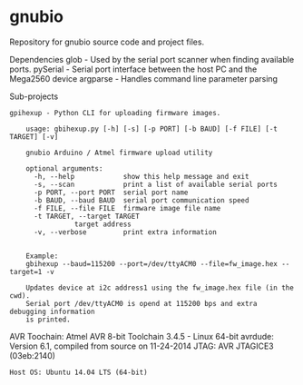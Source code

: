 gnubio
======

Repository for gnubio source code and project files.

Dependencies
	glob - Used by the serial port scanner when finding available ports.
	pySerial - Serial port interface between the host PC and the Mega2560 device
	argparse - Handles command line parameter parsing
	

Sub-projects

	gpihexup - Python CLI for uploading firmware images.

	    usage: gbihexup.py [-h] [-s] [-p PORT] [-b BAUD] [-f FILE] [-t TARGET] [-v]
	    
	    gnubio Arduino / Atmel firmware upload utility
	    
	    optional arguments:
	      -h, --help            show this help message and exit
	      -s, --scan            print a list of available serial ports
	      -p PORT, --port PORT  serial port name
	      -b BAUD, --baud BAUD  serial port communication speed
	      -f FILE, --file FILE  firmware image file name
	      -t TARGET, --target TARGET
				    target address
	      -v, --verbose         print extra information

	    
	    Example:
		gbihexup --baud=115200 --port=/dev/ttyACM0 --file=fw_image.hex --target=1 -v
	    
		Updates device at i2c address1 using the fw_image.hex file (in the cwd).
		Serial port /dev/ttyACM0 is opend at 115200 bps and extra debugging information
		is printed. 

AVR Toochain:
	Atmel AVR 8-bit Toolchain 3.4.5 - Linux 64-bit
	avrdude: Version 6.1, compiled from source on 11-24-2014
	JTAG: AVR JTAGICE3 (03eb:2140)
	
	Host OS: Ubuntu 14.04 LTS (64-bit)
	